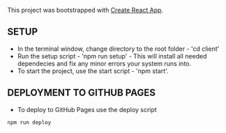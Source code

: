 This project was bootstrapped with [Create React App](https://github.com/facebook/create-react-app).

## SETUP

- In the terminal window, change directory to the root folder - 'cd client'
- Run the setup script - 'npm run setup' - This will install all needed dependecies and fix any minor errors your system runs into.
- To start the project, use the start script - 'npm start'.

## DEPLOYMENT TO GITHUB PAGES

- To deploy to GitHub Pages use the deploy script
```bash
npm run deploy
```
